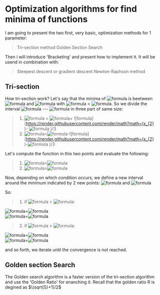 
# Optimization algorithms for find minima of functions

I am going to present the two first, very basic, optimization methods for 1 parameter:
> Tri-section method
> Golden Section Search


Then i will introduce 'Bracketing' and present how to implement it. It will be usend in combination with:
> Steepest descent or gradient descent
> Newton-Raphson method

## Tri-section

How tri-section work? Let's say that the minima of ![formula](https://render.githubusercontent.com/render/math?math=f(x)  ) is beetween ![formula](https://render.githubusercontent.com/render/math?math=x_{1}  ) and ![formula](https://render.githubusercontent.com/render/math?math=x_{2}  ) with ![formula](https://render.githubusercontent.com/render/math?math=x_{1} ) < ![formula](https://render.githubusercontent.com/render/math?math=x_{2} ). So we divide the interval ![formula](https://render.githubusercontent.com/render/math?math=x_{1} ) --- ![formula](https://render.githubusercontent.com/render/math?math=x_{2} ) in three part of same size:
> 1. ![formula](https://render.githubusercontent.com/render/math?math=x_{3}  ) = ![formula](https://render.githubusercontent.com/render/math?math=x_{1}  )+ ![formula](https://render.githubusercontent.com/render/math?math=(x_{2}  )- ![formula](https://render.githubusercontent.com/render/math?math=x_{1})  )/3
> 2. ![formula](https://render.githubusercontent.com/render/math?math=x_{4}  )=![formula](https://render.githubusercontent.com/render/math?math=x_{2}  )-![formula](https://render.githubusercontent.com/render/math?math=(x_{2}  )-![formula](https://render.githubusercontent.com/render/math?math=x_{1})  )/3

Let's compute the function in this two points and evaluate the following:
> 1. ![formula](https://render.githubusercontent.com/render/math?math=f(x_{3})  )<![formula](https://render.githubusercontent.com/render/math?math=f(x_{4})  )
> 2. ![formula](https://render.githubusercontent.com/render/math?math=f(x_{3})  )>![formula](https://render.githubusercontent.com/render/math?math=f(x_{4})  )

Now, depending on which condition occurs, we define a new interval around the minimum indicated by 2 new points: ![formula](https://render.githubusercontent.com/render/math?math=x_{1}^(new)  ) and ![formula](https://render.githubusercontent.com/render/math?math=x_{2}^(new)  )

So:
> 1. if ![formula](https://render.githubusercontent.com/render/math?math=f(x_{3})  ) < ![formula](https://render.githubusercontent.com/render/math?math=f(x_{3})  ):

   ![formula](https://render.githubusercontent.com/render/math?math=x_{1}^(new)  )=![formula](https://render.githubusercontent.com/render/math?math=x_{1}  )   
   ![formula](https://render.githubusercontent.com/render/math?math=x_{2}^(new)  )=![formula](https://render.githubusercontent.com/render/math?math=x_{4}  )
   
> 2. if ![formula](https://render.githubusercontent.com/render/math?math=f(x_{3})  ) > ![formula](https://render.githubusercontent.com/render/math?math=f(x_{3})  ):

   ![formula](https://render.githubusercontent.com/render/math?math=x_{1}^(new)  )=![formula](https://render.githubusercontent.com/render/math?math=x_{3}  )     
   ![formula](https://render.githubusercontent.com/render/math?math=x_{2}^(new)  )=![formula](https://render.githubusercontent.com/render/math?math=x_{2}  )
    
    
and so forth, we iterate until the convergence is not reached.
## Golden section Search
 The Golden search algorithm is a faster version of the tri-section algorithm and use the 'Golden Ratio' for enanching it. Recall that the golden ratio R is degined as $\(sqrt{5}+1)/2$
    
  



